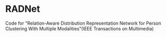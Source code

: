 # RADNet
Code for "Relation-Aware Distribution Representation Network for Person Clustering With Multiple Modalities"(IEEE Transactions on Multimedia)
